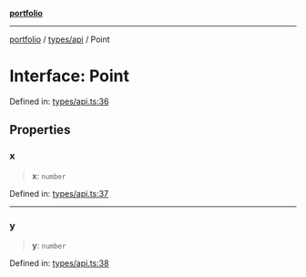 [**portfolio**](../../../README.md)

***

[portfolio](../../../modules.md) / [types/api](../README.md) / Point

# Interface: Point

Defined in: [types/api.ts:36](https://github.com/tnorlund/Portfolio/blob/ab6add07c3ec610b347170b52b3a8650c891ed13/portfolio/types/api.ts#L36)

## Properties

### x

> **x**: `number`

Defined in: [types/api.ts:37](https://github.com/tnorlund/Portfolio/blob/ab6add07c3ec610b347170b52b3a8650c891ed13/portfolio/types/api.ts#L37)

***

### y

> **y**: `number`

Defined in: [types/api.ts:38](https://github.com/tnorlund/Portfolio/blob/ab6add07c3ec610b347170b52b3a8650c891ed13/portfolio/types/api.ts#L38)

